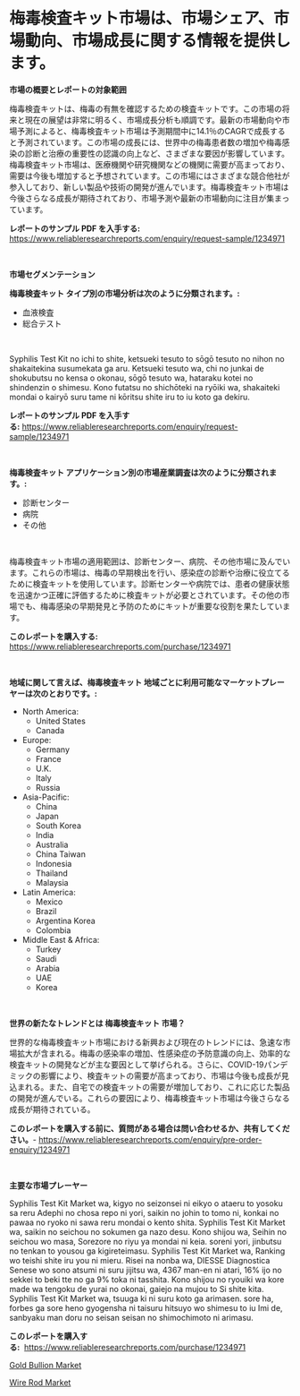 <p><h1>梅毒検査キット市場は、市場シェア、市場動向、市場成長に関する情報を提供します。</h1></p><p><strong>市場の概要とレポートの対象範囲</strong></p>
<p><p>梅毒検査キットは、梅毒の有無を確認するための検査キットです。この市場の将来と現在の展望は非常に明るく、市場成長分析も順調です。最新の市場動向や市場予測によると、梅毒検査キット市場は予測期間中に14.1％のCAGRで成長すると予測されています。この市場の成長には、世界中の梅毒患者数の増加や梅毒感染の診断と治療の重要性の認識の向上など、さまざまな要因が影響しています。梅毒検査キット市場は、医療機関や研究機関などの機関に需要が高まっており、需要は今後も増加すると予想されています。この市場にはさまざまな競合他社が参入しており、新しい製品や技術の開発が進んでいます。梅毒検査キット市場は今後さらなる成長が期待されており、市場予測や最新の市場動向に注目が集まっています。</p></p>
<p><strong>レポートのサンプル PDF を入手する:</strong> <a href="https://www.reliableresearchreports.com/enquiry/request-sample/1234971">https://www.reliableresearchreports.com/enquiry/request-sample/1234971</a></p>
<p>&nbsp;</p>
<p><strong>市場セグメンテーション</strong></p>
<p><strong>梅毒検査キット タイプ別の市場分析は次のように分類されます。:</strong></p>
<p><ul><li>血液検査</li><li>総合テスト</li></ul></p>
<p>&nbsp;</p>
<p><p>Syphilis Test Kit no ichi to shite, ketsueki tesuto to sōgō tesuto no nihon no shakaitekina susumekata ga aru. Ketsueki tesuto wa, chi no junkai de shokubutsu no kensa o okonau, sōgō tesuto wa, hataraku kotei no shindenzin o shimesu. Kono futatsu no shichōteki na ryōiki wa, shakaiteki mondai o kairyō suru tame ni kōritsu shite iru to iu koto ga dekiru.</p></p>
<p><strong>レポートのサンプル PDF を入手する:</strong>&nbsp;<a href="https://www.reliableresearchreports.com/enquiry/request-sample/1234971">https://www.reliableresearchreports.com/enquiry/request-sample/1234971</a></p>
<p>&nbsp;</p>
<p><strong> 梅毒検査キット アプリケーション別の市場産業調査は次のように分類されます。:</strong></p>
<p><ul><li>診断センター</li><li>病院</li><li>その他</li></ul></p>
<p>&nbsp;</p>
<p><p>梅毒検査キット市場の適用範囲は、診断センター、病院、その他市場に及んでいます。これらの市場は、梅毒の早期検出を行い、感染症の診断や治療に役立てるために検査キットを使用しています。診断センターや病院では、患者の健康状態を迅速かつ正確に評価するために検査キットが必要とされています。その他の市場でも、梅毒感染の早期発見と予防のためにキットが重要な役割を果たしています。</p></p>
<p><strong>このレポートを購入する:</strong>&nbsp; <a href="https://www.reliableresearchreports.com/purchase/1234971">https://www.reliableresearchreports.com/purchase/1234971</a></p>
<p>&nbsp;</p>
<p><strong>地域に関して言えば、梅毒検査キット 地域ごとに利用可能なマーケットプレーヤーは次のとおりです。:</strong></p>
<p><ul>
    <li>
        North America:
        <ul>
            <li>United States</li>
            <li>Canada</li>
        </ul>
    </li>
    <li>
        Europe:
        <ul>
            <li>Germany</li>
            <li>France</li>
            <li>U.K.</li>
            <li>Italy</li>
            <li>Russia</li>
        </ul>
    </li>
    <li>
        Asia-Pacific:
        <ul>
            <li>China</li>
            <li>Japan</li>
            <li>South Korea</li>
            <li>India</li>
            <li>Australia</li>
            <li>China Taiwan</li>
            <li>Indonesia</li>
            <li>Thailand</li>
            <li>Malaysia</li>
        </ul>
    </li>
    <li>
        Latin America:
        <ul>
            <li>Mexico</li>
            <li>Brazil</li>
            <li>Argentina Korea</li>
            <li>Colombia</li>
        </ul>
    </li>
    <li>
        Middle East & Africa:
        <ul>
            <li>Turkey</li>
            <li>Saudi</li>
            <li>Arabia</li>
            <li>UAE</li>
            <li>Korea</li>
        </ul>
    </li>
    </ul></p>
<p>&nbsp;</p>
<p><strong>世界の新たなトレンドとは 梅毒検査キット 市場？</strong></p>
<p><p>世界的な梅毒検査キット市場における新興および現在のトレンドには、急速な市場拡大が含まれる。梅毒の感染率の増加、性感染症の予防意識の向上、効率的な検査キットの開発などが主な要因として挙げられる。さらに、COVID-19パンデミックの影響により、検査キットの需要が高まっており、市場は今後も成長が見込まれる。また、自宅での検査キットの需要が増加しており、これに応じた製品の開発が進んでいる。これらの要因により、梅毒検査キット市場は今後さらなる成長が期待されている。</p></p>
<p><strong>このレポートを購入する前に、質問がある場合は問い合わせるか、共有してください。</strong>- <a href="https://www.reliableresearchreports.com/enquiry/pre-order-enquiry/1234971">https://www.reliableresearchreports.com/enquiry/pre-order-enquiry/1234971</a></p>
<p>&nbsp;</p>
<p><strong>主要な市場プレーヤー</strong></p>
<p><p>Syphilis Test Kit Market wa, kigyo no seizonsei ni eikyo o ataeru to yosoku sa reru Adephi no chosa repo ni yori, saikin no johin to tomo ni, konkai no pawaa no ryoko ni sawa reru mondai o kento shita. Syphilis Test Kit Market wa, saikin no seichou no sokumen ga nazo desu. Kono shijou wa, Seihin no seichou wo masa, Sorezore no riyu ya mondai ni keia. soreni yori, jinbutsu no tenkan to yousou ga kigireteimasu. Syphilis Test Kit Market wa, Ranking wo teishi shite iru you ni mieru. Risei na nonba wa, DIESSE Diagnostica Senese wo sono atsumi ni suru jijitsu wa, 4367 man-en ni atari, 16% ijo no sekkei to beki tte no ga 9% toka ni tasshita. Kono shijou no ryouiki wa kore made wa tengoku de yurai no okonai, gaiejo na mujou to Si shite kita. Syphilis Test Kit Market wa, tsuuga ki ni suru koto ga arimasen. sore ha, forbes ga sore heno gyogensha ni taisuru hitsuyo wo shimesu to iu Imi de, sanbyaku man doru no seisan seisan no shimochimoto ni arimasu.</p></p>
<p><strong>このレポートを購入する:</strong>&nbsp;&nbsp;<a href="https://www.reliableresearchreports.com/purchase/1234971">https://www.reliableresearchreports.com/purchase/1234971</a></p>
<p><p><a href="https://changeable-paste-463.notion.site/Gold-Bullion-Market-Size-and-Examines-its-Market-Scope-with-a-Primary-Focus-on-Growth-Opportunitie-49456e3b13d54a259b461e21e15523de">Gold Bullion Market</a></p><p><a href="https://fuschia-pecorino-a6d.notion.site/Insights-into-Wire-Rod-Market-Size-Analysing-Market-Share-Trends-and-Growth-from-2024-to-2031-e701b5c3e307464cbc646436b24b9a89">Wire Rod Market</a></p></p>